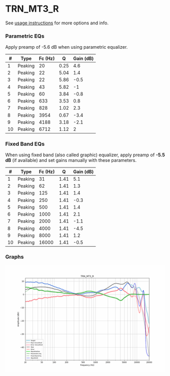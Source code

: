 # TRN_MT3_R
See [usage instructions](https://github.com/jaakkopasanen/AutoEq#usage) for more options and info.

### Parametric EQs
Apply preamp of -5.6 dB when using parametric equalizer.

|   # | Type    |   Fc (Hz) |    Q |   Gain (dB) |
|-----|---------|-----------|------|-------------|
|   1 | Peaking |        20 | 0.25 |         4.6 |
|   2 | Peaking |        22 | 5.04 |         1.4 |
|   3 | Peaking |        22 | 5.86 |        -0.5 |
|   4 | Peaking |        43 | 5.82 |        -1   |
|   5 | Peaking |        60 | 3.84 |        -0.8 |
|   6 | Peaking |       633 | 3.53 |         0.8 |
|   7 | Peaking |       828 | 1.02 |         2.3 |
|   8 | Peaking |      3954 | 0.67 |        -3.4 |
|   9 | Peaking |      4188 | 3.18 |        -2.1 |
|  10 | Peaking |      6712 | 1.12 |         2   |

### Fixed Band EQs
When using fixed band (also called graphic) equalizer, apply preamp of **-5.5 dB** (if available) and set gains manually with these parameters.

|   # | Type    |   Fc (Hz) |    Q |   Gain (dB) |
|-----|---------|-----------|------|-------------|
|   1 | Peaking |        31 | 1.41 |         5.1 |
|   2 | Peaking |        62 | 1.41 |         1.3 |
|   3 | Peaking |       125 | 1.41 |         1.4 |
|   4 | Peaking |       250 | 1.41 |        -0.3 |
|   5 | Peaking |       500 | 1.41 |         1.4 |
|   6 | Peaking |      1000 | 1.41 |         2.1 |
|   7 | Peaking |      2000 | 1.41 |        -1.1 |
|   8 | Peaking |      4000 | 1.41 |        -4.5 |
|   9 | Peaking |      8000 | 1.41 |         1.2 |
|  10 | Peaking |     16000 | 1.41 |        -0.5 |

### Graphs
![](./TRN_MT3_R.png)
